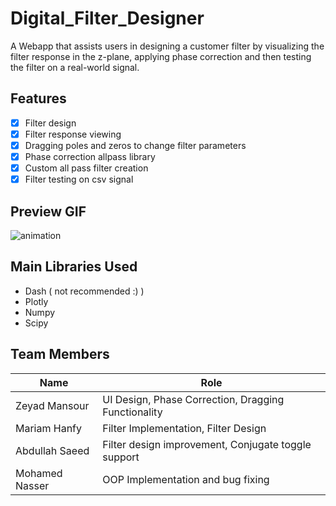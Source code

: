 # Digital_Filter_Designer

A Webapp that assists users in designing a customer filter by visualizing the filter response in the z-plane, applying phase correction and then testing the filter on a real-world signal.

## Features

- [x] Filter design
- [x] Filter response viewing
- [x] Dragging poles and zeros to change filter parameters
- [x] Phase correction allpass library
- [x] Custom all pass filter creation
- [x] Filter testing on csv signal 

## Preview GIF

![animation](./preview.gif)

## Main Libraries Used

- Dash ( not recommended :) )
- Plotly
- Numpy
- Scipy

## Team Members

| Name | Role |
| --- | --- |
| Zeyad Mansour| UI Design, Phase Correction, Dragging Functionality|
| Mariam Hanfy| Filter Implementation, Filter Design|
| Abdullah Saeed| Filter design improvement, Conjugate toggle support|
| Mohamed Nasser| OOP Implementation and bug fixing|